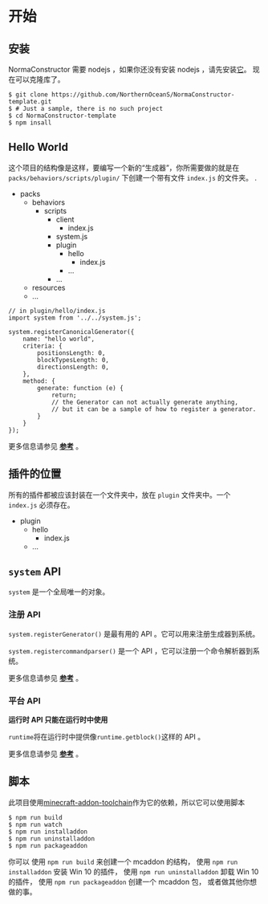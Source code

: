# 开始 #

## 安装 ##
NormaConstructor 需要 nodejs ，如果你还没有安装 nodejs ，请先安装[它](https://nodejs.org/)。
现在可以克隆库了。

```shell
$ git clone https://github.com/NorthernOceanS/NormaConstructor-template.git
$ # Just a sample, there is no such project
$ cd NormaConstructor-template
$ npm insall
```

## Hello World ##
这个项目的结构像是这样，要编写一个新的“生成器”，你所需要做的就是在 `packs/behaviors/scripts/plugin/` 下创建一个带有文件 `index.js` 的文件夹。
.

  * packs 
    * behaviors
      * scripts
        * client
          * index.js
        * system.js
        * plugin
          * hello
            * index.js
          * ...
        * ...
    * resources
    * ...

```JS
// in plugin/hello/index.js
import system from '../../system.js';

system.registerCanonicalGenerator({
    name: "hello world",
    criteria: {
        positionsLength: 0,
        blockTypesLength: 0,
        directionsLength: 0,
    },
    method: {
        generate: function (e) {
            return;
            // the Generator can not actually generate anything,
            // but it can be a sample of how to register a generator.
        }
    }
});
```
更多信息请参见 [**参考**](reference.md) 。


## 插件的位置

所有的插件都被应该封装在一个文件夹中，放在 `plugin` 文件夹中。一个 `index.js` 必须存在。
* plugin
  * hello
    * index.js 
  * ...

## `system` API ##
`system` 是一个全局唯一的对象。

### 注册 API ###
`system.registerGenerator()` 是最有用的 API 。它可以用来注册生成器到系统。

`system.registercommandparser()` 是一个 API ，它可以注册一个命令解析器到系统。

更多信息请参见 [**参考**](reference.md) 。

### 平台 API ###
**运行时 API 只能在运行时中使用**

`runtime`将在运行时中提供像`runtime.getblock()`这样的 API 。

更多信息请参见 [**参考**](reference.md) 。

## 脚本 ##
此项目使用[minecraft-addon-toolchain](https://minecraft-addon-tools.github.io/
)作为它的依赖，所以它可以使用脚本

```shell
$ npm run build
$ npm run watch
$ npm run installaddon
$ npm run uninstalladdon
$ npm run packageaddon
```
你可以
使用 `npm run build` 来创建一个 mcaddon 的结构，
使用 `npm run installaddon` 安装 Win 10 的插件，
使用 `npm run uninstalladdon` 卸载 Win 10 的插件，
使用 `npm run packageaddon` 创建一个 mcaddon 包，
或者做其他你想做的事。